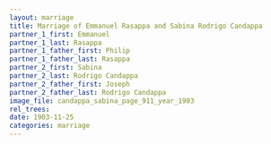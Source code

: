 ```yaml
---
layout: marriage
title: Marriage of Emmanuel Rasappa and Sabina Rodrigo Candappa
partner_1_first: Emmanuel
partner_1_last: Rasappa
partner_1_father_first: Philip
partner_1_father_last: Rasappa
partner_2_first: Sabina
partner_2_last: Rodrigo Candappa
partner_2_father_first: Joseph
partner_2_father_last: Rodrigo Candappa
image_file: candappa_sabina_page_911_year_1903
rel_trees:
date: 1903-11-25
categories: marriage
---
```


